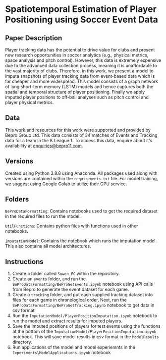 # Spatiotemporal Estimation of Player Positioning using Soccer Event Data

## Paper Description
Player tracking data has the potential to drive value for clubs and present new research opportunities in soccer analytics (e.g., physical metrics, space analysis and pitch control). However, this data is extremely expensive due to the advanced data collection process, meaning it is unaffordable to the vast majority of clubs. Therefore, in this work, we present a model to impute snapshots of player tracking data from event-based data which is far cheaper and more widespread. This model consists of a graph network of long short-term memory (LSTM) models and hence captures both the spatial and temporal structure of player positioning. Finally we apply imputed player positions to off-ball analyses such as pitch control and player physical metrics.

## Data 
This work and resources for this work were supported and provided by Bepro Group Ltd. This data consists of 34 matches of Events and Tracking data for a team in the K League 1. To access this data, enquire about it's availability at enquiries@bepro11.com.

## Versions 
Created using Python 3.8.8 using Anaconda. All packages used along with versions are contained within the `requirements.txt` file. For model training, we suggest using Google Colab to utilize their GPU service.

## Folders 
`BeProDataFormatting`: Contains notebooks used to get the required dataset in the required files to run the model.

`UtilFunctions`: Contains python files with functions used in other notebooks.

`ImputationModel`: Contains the notebook which runs the imputation model. This also contains all model architectures.

## Instructions
1. Create a folder called `Suwon_FC` within the repository.
2. Create an `events` folder, and run the `BeProDataFormatting/BeProGetEvents.ipynb` notebook using API calls from Bepro to generate the event dataset for each game.
3. Create a `tracking` folder, and put each supplied tracking dataset into files for each game in chronological order. Next, run the `BeProDataFormatting/BeProGetTracking.ipynb` notebook to get data in csv format.
4. Run the `ImputationModel/PlayerPositionImputation.ipynb` notebook to run the model and extract results for imputed players. 
5. Save the imputed positions of players for test events using the functions at the bottom of the `ImputationModel/PlayerPositionImputation.ipynb` notebook. This will save model results in csv format in the `ModelResults` directory.
6. Run applications of the model and model experiemnts in the `Experiments\ModelApplications.ipynb` notebook
